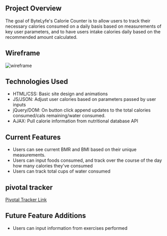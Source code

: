 ## Project Overview

The goal of ByteLyfe's Calorie Counter is to allow users to track their necessary calories consumed on a daily basis based on measurements of key user parameters, and to have users intake calories daily based on the recommended amount calculated.

## Wireframe
![wireframe](http://postimg.org/image/rwv6a147n/)

## Technologies Used

* HTML/CSS: Basic site design and animations
* JS/JSON: Adjust user calories based on parameters passed by user inputs
* jQuery/DOM: On button click append updates to the total calories consumed/cals remaining/water consumed.
* AJAX: Pull calorie information from nutritional database API

## Current Features

* Users can see current BMR and BMI based on their unique measurements.
* Users can input foods consumed, and track over the course of the day how many calories they've consumed
* Users can track total cups of water consumed

## pivotal tracker

[Pivotal Tracker Link](https://www.pivotaltracker.com/n/projects/1526033)

## Future Feature Additions

* Users can input information from exercises performed
